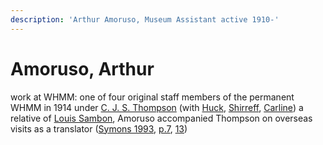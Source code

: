 ```yaml
---
description: 'Arthur Amoruso, Museum Assistant active 1910-'
---
```


# Amoruso, Arthur

work at WHMM: one of four original staff members of the permanent WHMM in 1914 under [C. J. S. Thompson](research/people/alphabetical/thompson-cjs.md) \(with [Huck](https://github.com/wellcomecollection/transcribe-wellcome/tree/84fb2057c9ff6dc57a954cc6196090455f579a0b/researching-the-museum-and-library/people/alphabetical/huck-tw.md), [Shirreff](https://github.com/wellcomecollection/transcribe-wellcome/tree/84fb2057c9ff6dc57a954cc6196090455f579a0b/researching-the-museum-and-library/people/alphabetical/shirreff.md), [Carline](https://github.com/wellcomecollection/transcribe-wellcome/tree/84fb2057c9ff6dc57a954cc6196090455f579a0b/researching-the-museum-and-library/people/alphabetical/carline-gr.md)\) a relative of [Louis Sambon](https://github.com/wellcomecollection/transcribe-wellcome/tree/84fb2057c9ff6dc57a954cc6196090455f579a0b/researching-the-museum-and-library/people/alphabetical/sambon.md), Amoruso accompanied Thompson on overseas visits as a translator \([Symons 1993](https://archive.org/details/Symons1993/), [p.7](https://archive.org/details/Symons1993/page/n11/mode/2up), [13](https://archive.org/details/Symons1993/page/n17/mode/2up)\)
